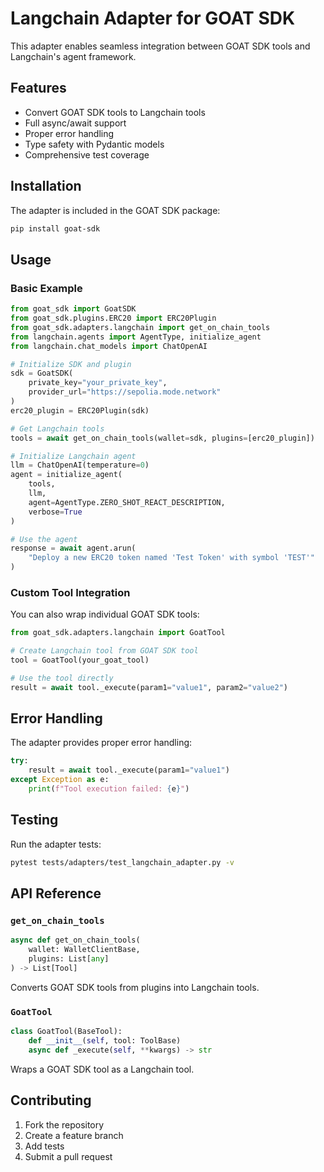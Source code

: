 # Langchain Adapter for GOAT SDK

This adapter enables seamless integration between GOAT SDK tools and Langchain's agent framework.

## Features

- Convert GOAT SDK tools to Langchain tools
- Full async/await support
- Proper error handling
- Type safety with Pydantic models
- Comprehensive test coverage

## Installation

The adapter is included in the GOAT SDK package:

```bash
pip install goat-sdk
```

## Usage

### Basic Example

```python
from goat_sdk import GoatSDK
from goat_sdk.plugins.ERC20 import ERC20Plugin
from goat_sdk.adapters.langchain import get_on_chain_tools
from langchain.agents import AgentType, initialize_agent
from langchain.chat_models import ChatOpenAI

# Initialize SDK and plugin
sdk = GoatSDK(
    private_key="your_private_key",
    provider_url="https://sepolia.mode.network"
)
erc20_plugin = ERC20Plugin(sdk)

# Get Langchain tools
tools = await get_on_chain_tools(wallet=sdk, plugins=[erc20_plugin])

# Initialize Langchain agent
llm = ChatOpenAI(temperature=0)
agent = initialize_agent(
    tools,
    llm,
    agent=AgentType.ZERO_SHOT_REACT_DESCRIPTION,
    verbose=True
)

# Use the agent
response = await agent.arun(
    "Deploy a new ERC20 token named 'Test Token' with symbol 'TEST'"
)
```

### Custom Tool Integration

You can also wrap individual GOAT SDK tools:

```python
from goat_sdk.adapters.langchain import GoatTool

# Create Langchain tool from GOAT SDK tool
tool = GoatTool(your_goat_tool)

# Use the tool directly
result = await tool._execute(param1="value1", param2="value2")
```

## Error Handling

The adapter provides proper error handling:

```python
try:
    result = await tool._execute(param1="value1")
except Exception as e:
    print(f"Tool execution failed: {e}")
```

## Testing

Run the adapter tests:

```bash
pytest tests/adapters/test_langchain_adapter.py -v
```

## API Reference

### `get_on_chain_tools`

```python
async def get_on_chain_tools(
    wallet: WalletClientBase,
    plugins: List[any]
) -> List[Tool]
```

Converts GOAT SDK tools from plugins into Langchain tools.

### `GoatTool`

```python
class GoatTool(BaseTool):
    def __init__(self, tool: ToolBase)
    async def _execute(self, **kwargs) -> str
```

Wraps a GOAT SDK tool as a Langchain tool.

## Contributing

1. Fork the repository
2. Create a feature branch
3. Add tests
4. Submit a pull request
